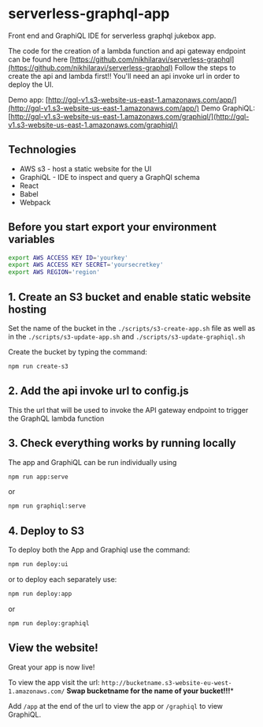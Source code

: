 # serverless-graphql-app
Front end and GraphiQL IDE for serverless graphql jukebox app.

The code for the creation of a lambda function and api gateway endpoint can be found here [https://github.com/nikhilaravi/serverless-graphql](https://github.com/nikhilaravi/serverless-graphql)
Follow the steps to create the api and lambda first!! You'll need an api invoke url in order to deploy the UI.

Demo app: [http://gql-v1.s3-website-us-east-1.amazonaws.com/app/](http://gql-v1.s3-website-us-east-1.amazonaws.com/app/)
Demo GraphiQL: [http://gql-v1.s3-website-us-east-1.amazonaws.com/graphiql/](http://gql-v1.s3-website-us-east-1.amazonaws.com/graphiql/)

## Technologies
- AWS s3 - host a static website for the UI
- GraphiQL - IDE to inspect and query a GraphQl schema
- React
- Babel
- Webpack

## Before you start export your environment variables
```sh
export AWS ACCESS KEY ID='yourkey'
export AWS ACCESS KEY SECRET='yoursecretkey'
export AWS REGION='region'
```
## 1. Create an S3 bucket and enable static website hosting

Set the name of the bucket in the `./scripts/s3-create-app.sh` file as well as in the `./scripts/s3-update-app.sh` and `./scripts/s3-update-graphiql.sh`

Create the bucket by typing the command:

```sh
npm run create-s3
```

## 2. Add the api invoke url to config.js

This the url that will be used to invoke the API gateway endpoint to trigger the GraphQL lambda function

## 3. Check everything works by running locally

The app and GraphiQL can be run individually using

```sh
npm run app:serve
```
or

```sh
npm run graphiql:serve
```

## 4. Deploy to S3

To deploy both the App and Graphiql use the command:

```sh
npm run deploy:ui
```

or to deploy each separately use:

```sh
npm run deploy:app
```

or

```sh
npm run deploy:graphiql
```

## View the website!

Great your app is now live!

To view the app visit the url: `http://bucketname.s3-website-eu-west-1.amazonaws.com/` **Swap bucketname for the name of your bucket!!!***

Add `/app` at the end of the url to view the app or `/graphiql` to view GraphiQL.
